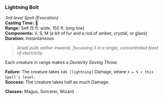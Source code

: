 ### Lightning Bolt  
*3rd-level Spell (Evocation)*  
**Casting Time:** 🔷  
**Range:** Self (5 ft. wide, 150 ft. long line)  
**Components:** V, S, M (a bit of fur and a rod of amber, crystal, or glass)  
**Duration:** Instantaneous  

> *Anjali pulls aether inwards, focussing it in a single, concentrated blast of electricity.*

Each creature in range makes a *Dexterity Saving Throw*.

**Failure:** The creature takes `Xd6 [lightning]` Damage, where `X = 5 + this Spell's level`.  
**Success:** The creature takes half as much Damage.

**Classes:** Magus, Sorcerer, Wizard
